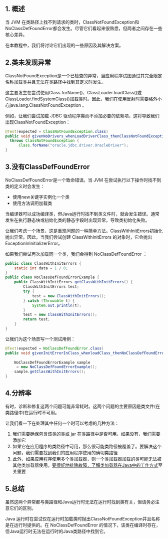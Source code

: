 ## 1. 概述

当 JVM 在类路径上找不到请求的类时，ClassNotFoundException和NoClassDefFoundError都会发生。尽管它们看起来很熟悉，但两者之间存在一些核心差异。

在本教程中，我们将讨论它们出现的一些原因及其解决方案。

## 2.类未发现异常

ClassNotFoundException是一个已检查的异常，当应用程序试图通过其完全限定名称加载类并且无法在类路径中找到其定义时发生。

这主要发生在尝试使用Class.forName()、ClassLoader.loadClass()或ClassLoader.findSystemClass()加载类时。因此，我们在使用反射时需要格外小心java.lang.ClassNotFoundException 。

例如，让我们尝试加载 JDBC 驱动程序类而不添加必要的依赖项，这将导致我们出现ClassNotFoundException：

```java
@Test(expected = ClassNotFoundException.class)
public void givenNoDrivers_whenLoadDriverClass_thenClassNotFoundException() 
  throws ClassNotFoundException {
      Class.forName("oracle.jdbc.driver.OracleDriver");
}
```

## 3.没有ClassDefFoundError

NoClassDefFoundError是一个致命错误。当 JVM 在尝试执行以下操作时找不到类的定义时会发生：

-   使用new关键字实例化一个类
-   使用方法调用加载类

当编译器可以成功编译类，但Java运行时找不到类文件时，就会发生错误。通常发生在执行静态块或初始化类的静态字段时出现异常，导致类初始化失败。

让我们考虑一个场景，这是重现问题的一种简单方法。ClassWithInitErrors初始化抛出异常。因此，当我们尝试创建 ClassWithInitErrors 的对象时，它会抛出ExceptionInInitializerError。

如果我们尝试再次加载同一个类，我们会得到 NoClassDefFoundError ：

```java
public class ClassWithInitErrors {
    static int data = 1 / 0;
}
public class NoClassDefFoundErrorExample {
    public ClassWithInitErrors getClassWithInitErrors() {
        ClassWithInitErrors test;
        try {
            test = new ClassWithInitErrors();
        } catch (Throwable t) {
            System.out.println(t);
        }
        test = new ClassWithInitErrors();
        return test;
    }
}
```

让我们为这个场景写一个测试用例：

```java
@Test(expected = NoClassDefFoundError.class)
public void givenInitErrorInClass_whenloadClass_thenNoClassDefFoundError() {
 
    NoClassDefFoundErrorExample sample
     = new NoClassDefFoundErrorExample();
    sample.getClassWithInitErrors();
}
```

## 4.分辨率

有时，诊断和修复这两个问题可能非常耗时。这两个问题的主要原因是类文件(在类路径中)在运行时不可用。

让我们看一下在处理其中任何一个时可以考虑的几种方法：

1.  我们需要确保包含该类的类或 jar 在类路径中是否可用。如果没有，我们需要添加它
2.  如果它在应用程序的类路径中可用，那么很可能类路径被覆盖了。要解决这个问题，我们需要找到我们的应用程序使用的确切类路径
3.  此外，如果应用程序使用多个类加载器，则一个类加载器加载的类可能无法被其他类加载器使用。[要很好地排除故障，了解类加载器在Java中的工作方式](https://en.wikipedia.org/wiki/Java_Classloader)至关重要

## 5.总结

虽然这两个异常都与类路径和Java运行时无法在运行时找到类有关，但请务必注意它们的区别。

Java 运行时在尝试仅在运行时加载类时抛出ClassNotFoundException并且名称是在运行时提供的。在 NoClassDefFoundError 的情况下，该类在编译时存在，但Java运行时无法在运行时的Java类路径中找到它。